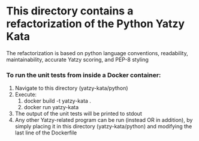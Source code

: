 
# This directory contains a refactorization of the Python Yatzy Kata

The refactorization is based on python language conventions, readability, maintainability, accurate Yatzy scoring, and PEP-8 styling 

### To run the unit tests from inside a Docker container:

1. Navigate to this directory (yatzy-kata/python)
1. Execute:
    1. docker build -t yatzy-kata .
    1. docker run yatzy-kata
1. The output of the unit tests will be printed to stdout
1. Any other Yatzy-related program can be run (instead OR in addition), by simply placing it in this directory (yatzy-kata/python) and 
   modifying the last line of the Dockerfile
